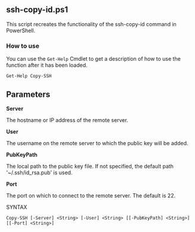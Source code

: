 ## ssh-copy-id.ps1

This script recreates the functionality of the ssh-copy-id command in PowerShell.  

### How to use

You can use the `Get-Help` Cmdlet to get a description of how to use the function after it has been loaded. 

`Get-Help Copy-SSH`

## Parameters

**Server**

The hostname or IP address of the remote server.

**User**

The username on the remote server to which the public key will be added.

**PubKeyPath**

The local path to the public key file. If not specified, the default path '~/.ssh/id_rsa.pub' is used.

**Port**

The port on which to connect to the remote server. The default is 22.

SYNTAX
```
Copy-SSH [-Server] <String> [-User] <String> [[-PubKeyPath] <String>] [[-Port] <String>]
```